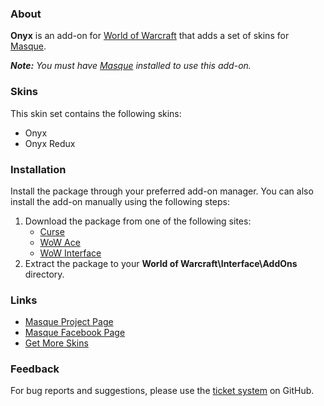 ### About ###

**Onyx** is an add-on for [World of Warcraft](https://worldofwarcraft.com "World of Warcraft Website") that adds a set of skins for [Masque][].

_**Note:** You *must* have [Masque][] installed to use this add-on._

### Skins ###

This skin set contains the following skins:

- Onyx
- Onyx Redux

### Installation ###

Install the package through your preferred add-on manager. You can also install the add-on manually using the following steps:

1. Download the package from one of the following sites:
    - [Curse](https://mods.curse.com/addons/wow/masque-onyx "Download from Curse")
    - [WoW Ace](https://www.wowace.com/projects/masque-onyx "Download from WoW Ace")
    - [WoW Interface](http://www.wowinterface.com/downloads/info8900 "Download from WoW Interface")  
2. Extract the package to your **World of Warcraft\Interface\AddOns** directory.

### Links ###

- [Masque Project Page][Masque]
- [Masque Facebook Page](https://www.facebook.com/masqueui "Masque on Facebook")
- [Get More Skins](https://github.com/stormfx/masque/wiki/skins "Masque Skin List")

### Feedback ###

For bug reports and suggestions, please use the [ticket system](https://github.com/stormfx/masque_onyx/issues) on GitHub.

[Masque]: https://www.wowace.com/projects/masque (Masque Project Page)
